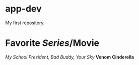 # app-dev
My first repository.


# Favorite *Series*/**Movie**
*My School President,*
*Bad Buddy,*
*Your Sky*
**Venom**
**Cinderella**





 
